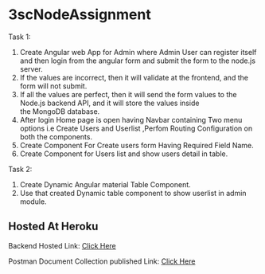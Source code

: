 # 3scNodeAssignment

Task 1:
1. Create Angular web App for Admin where Admin User can register itself and then login from
the angular form and submit the form to the node.js server.
2. If the values are incorrect, then it will validate at the frontend, and the form will not submit.
3. If all the values are perfect, then it will send the form values to the Node.js backend API, and
it will store the values inside the MongoDB database.
4. After login Home page is open having Navbar containing Two menu options i.e Create Users
and Userlist ,Perfom Routing Configuration on both the components.
5. Create Component For Create users form Having Required Field Name.
6. Create Component for Users list and show users detail in table.

Task 2:
1. Create Dynamic Angular material Table Component.
2. Use that created Dynamic table component to show userlist in admin module.

## Hosted At Heroku

Backend Hosted Link: [Click Here](https://ssschain.herokuapp.com)

Postman Document Collection published Link: [Click Here](https://documenter.getpostman.com/view/14001643/TVt2bNuy)
